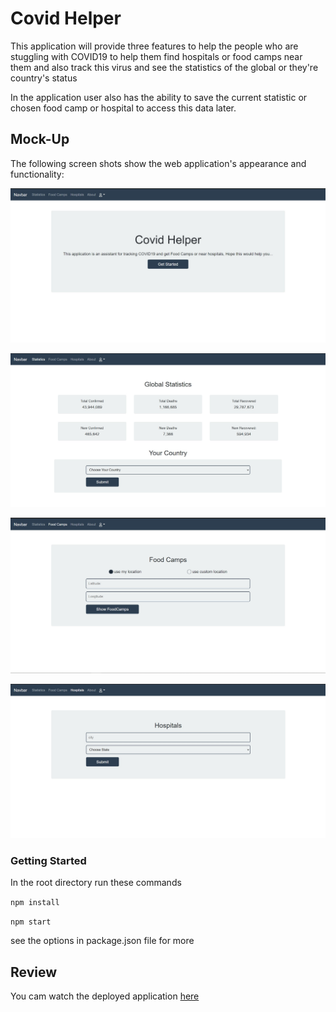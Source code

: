 # Covid Helper

This application will provide three features to help the people who are stuggling with COVID19 to help them find hospitals or food camps near them and also track this virus and see the statistics of the global or they're country's status 

In the application user also has the ability to save the current statistic or chosen food camp or hospital to access this data later.


## Mock-Up

The following screen shots show the web application's appearance and functionality:

![Demo](./assets/demo1.jpg) 

![Demo](./assets/demo2.jpg)

![Demo](./assets/demo3.jpg)

![Demo](./assets/demo4.jpg)


### Getting Started

In the root directory run these commands

`npm install`


`npm start`


see the options in package.json file for more

## Review

You cam watch the deployed application [here](https://whispering-refuge-98608.herokuapp.com/)
